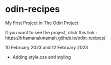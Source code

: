 # odin-recipes
My First Project in The Odin Project

If you want to see the project, click this link : https://irhamanakmamah.github.io/odin-recipes/

10 February 2023 and 12 February 2023
- Adding style.css and styling
